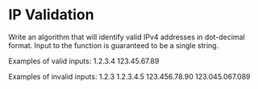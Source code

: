 # IP Validation

Write an algorithm that will identify valid IPv4 addresses in dot-decimal format. Input to the function is guaranteed to be a single string.

Examples of valid inputs: 1.2.3.4 123.45.67.89

Examples of invalid inputs: 1.2.3 1.2.3.4.5 123.456.78.90 123.045.067.089
